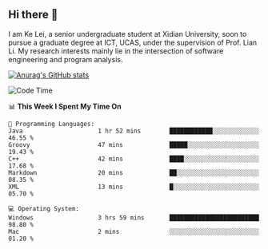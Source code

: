 ## Hi there 👋
I am Ke Lei, a senior undergraduate student at Xidian University, soon to pursue a graduate degree at ICT, UCAS, under the supervision of Prof. Lian Li. My research interests mainly lie in the intersection of software engineering and program analysis.
<!--
**KrystalRay/KrystalRay** is a ✨ _special_ ✨ repository because its `README.md` (this file) appears on your GitHub profile.

Here are some ideas to get you started:

- 🔭 I’m currently working on ...
- 🌱 I’m currently learning ...
- 👯 I’m looking to collaborate on ...
- 🤔 I’m looking for help with ...
- 💬 Ask me about ...
- 📫 How to reach me: ...
- 😄 Pronouns: ...
- ⚡ Fun fact: ...
-->
[![Anurag's GitHub stats](https://github-readme-stats.vercel.app/api?username=KrystalRay)](https://github.com/anuraghazra/github-readme-stats)
<!--START_SECTION:waka-->
![Code Time](http://img.shields.io/badge/Code%20Time-30%20hrs%201%20min-blue)

📊 **This Week I Spent My Time On** 

```text
💬 Programming Languages: 
Java                     1 hr 52 mins        ████████████░░░░░░░░░░░░░   46.55 % 
Groovy                   47 mins             █████░░░░░░░░░░░░░░░░░░░░   19.43 % 
C++                      42 mins             ████░░░░░░░░░░░░░░░░░░░░░   17.68 % 
Markdown                 20 mins             ██░░░░░░░░░░░░░░░░░░░░░░░   08.35 % 
XML                      13 mins             █░░░░░░░░░░░░░░░░░░░░░░░░   05.70 % 

💻 Operating System: 
Windows                  3 hrs 59 mins       █████████████████████████   98.80 % 
Mac                      2 mins              ░░░░░░░░░░░░░░░░░░░░░░░░░   01.20 % 
```


<!--END_SECTION:waka-->
